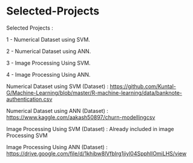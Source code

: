 # Selected-Projects
Selected Projects : 

1 - Numerical Dataset using SVM.

2 - Numerical Dataset using ANN.

3 - Image Processing Using SVM.

4 - Image Processing Using ANN.




Numerical Dataset using SVM (Dataset) :
https://github.com/Kuntal-G/Machine-Learning/blob/master/R-machine-learning/data/banknote-authentication.csv

Numerical Dataset using ANN (Dataset) :
https://www.kaggle.com/aakash50897/churn-modellingcsv

Image Processing Using SVM (Dataset) :
Already included in image Processing SVM

Image Processing Using ANN (Dataset) : https://drive.google.com/file/d/1khibw8lVfblrg1jiyl04SpphllOmiLHS/view
